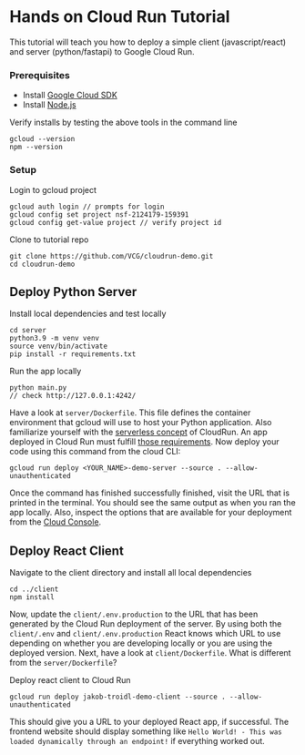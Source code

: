 # Hands on Cloud Run Tutorial

This tutorial will teach you how to deploy a simple client (javascript/react) and server (python/fastapi) to Google Cloud Run.

### Prerequisites

* Install [Google Cloud SDK](https://cloud.google.com/sdk/docs/install)
* Install [Node.js](https://nodejs.org/en/download/)

Verify installs by testing the above tools in the command line
```
gcloud --version
npm --version
```

### Setup

Login to gcloud project

```
gcloud auth login // prompts for login
gcloud config set project nsf-2124179-159391
gcloud config get-value project // verify project id
```

Clone to tutorial repo

```
git clone https://github.com/VCG/cloudrun-demo.git
cd cloudrun-demo
```

## Deploy Python Server

Install local dependencies and test locally

```
cd server
python3.9 -m venv venv
source venv/bin/activate
pip install -r requirements.txt
```

Run the app locally

```
python main.py
// check http://127.0.0.1:4242/
```

Have a look at `server/Dockerfile`. This file defines the container environment that gcloud will use to host your Python application. Also familiarize yourself with the [serverless concept](https://en.wikipedia.org/wiki/Serverless_computing) of CloudRun. An app deployed in Cloud Run must fulfill [those requirements](https://cloud.google.com/run/docs/fit-for-run). Now deploy your code using this command from the cloud CLI:

```
gcloud run deploy <YOUR_NAME>-demo-server --source . --allow-unauthenticated
```

Once the command has finished successfully finished, visit the URL that is printed in the terminal. You should see the same output as when you ran the app locally. Also, inspect the options that are available for your deployment from the [Cloud Console](https://console.cloud.google.com/run?referrer=search&project=nsf-2124179-159391).

## Deploy React Client

Navigate to the client directory and install all local dependencies

```
cd ../client
npm install
```


Now, update the `client/.env.production` to the URL that has been generated by the Cloud Run deployment of the server. By using both the `client/.env` and `client/.env.production` React knows which URL to use depending on whether you are developing locally or you are using the deployed version. Next, have a look at `client/Dockerfile`. What is different from the `server/Dockerfile`?  

Deploy react client to Cloud Run
```
gcloud run deploy jakob-troidl-demo-client --source . --allow-unauthenticated
```
This should give you a URL to your deployed React app, if successful. The frontend website should display something like `Hello World! - This was loaded dynamically through an endpoint!` if everything worked out. 
